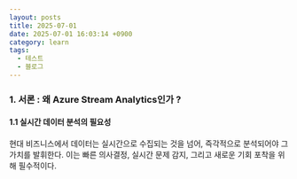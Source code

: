 ```yaml
---
layout: posts
title: 2025-07-01
date: 2025-07-01 16:03:14 +0900
category: learn
tags:
  - 테스트
  - 블로그
---
```



### 1. 서론 : 왜 Azure Stream Analytics인가 ? 

#### 1.1 실시간 데이터 분석의 필요성

현대 비즈니스에서 데이터는 실시간으로 수집되는 것을 넘어, 즉각적으로 분석되어야 그 가치를 발휘한다.
이는 빠른 의사결정, 실시간 문제 감지, 그리고 새로운 기회 포착을 위해 필수적이다.

